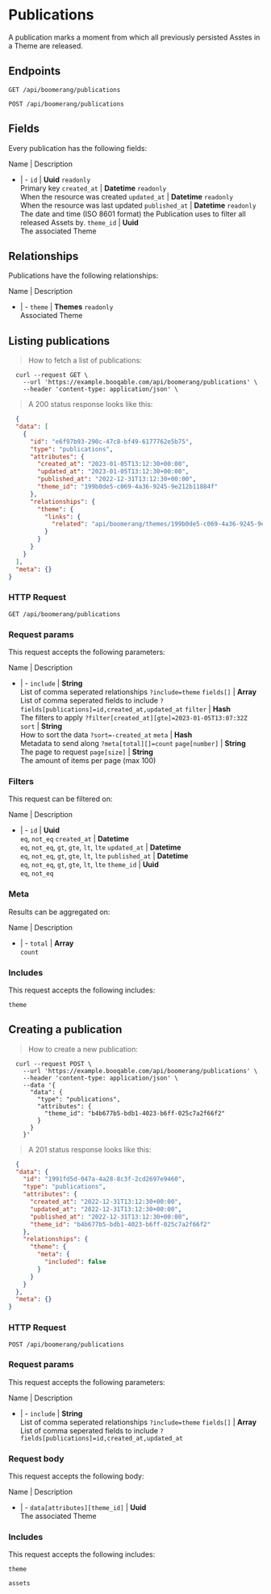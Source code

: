 # Publications

A publication marks a moment from which all previously persisted Asstes in a Theme are released.

## Endpoints
`GET /api/boomerang/publications`

`POST /api/boomerang/publications`

## Fields
Every publication has the following fields:

Name | Description
- | -
`id` | **Uuid** `readonly`<br>Primary key
`created_at` | **Datetime** `readonly`<br>When the resource was created
`updated_at` | **Datetime** `readonly`<br>When the resource was last updated
`published_at` | **Datetime** `readonly`<br>The date and time (ISO 8601 format) the Publication uses to filter all released Assets by.
`theme_id` | **Uuid** <br>The associated Theme


## Relationships
Publications have the following relationships:

Name | Description
- | -
`theme` | **Themes** `readonly`<br>Associated Theme


## Listing publications



> How to fetch a list of publications:

```shell
  curl --request GET \
    --url 'https://example.booqable.com/api/boomerang/publications' \
    --header 'content-type: application/json' \
```

> A 200 status response looks like this:

```json
  {
  "data": [
    {
      "id": "e6f97b93-290c-47c8-bf49-6177762e5b75",
      "type": "publications",
      "attributes": {
        "created_at": "2023-01-05T13:12:30+00:00",
        "updated_at": "2023-01-05T13:12:30+00:00",
        "published_at": "2022-12-31T13:12:30+00:00",
        "theme_id": "199b0de5-c069-4a36-9245-9e212b11884f"
      },
      "relationships": {
        "theme": {
          "links": {
            "related": "api/boomerang/themes/199b0de5-c069-4a36-9245-9e212b11884f"
          }
        }
      }
    }
  ],
  "meta": {}
}
```

### HTTP Request

`GET /api/boomerang/publications`

### Request params

This request accepts the following parameters:

Name | Description
- | -
`include` | **String** <br>List of comma seperated relationships `?include=theme`
`fields[]` | **Array** <br>List of comma seperated fields to include `?fields[publications]=id,created_at,updated_at`
`filter` | **Hash** <br>The filters to apply `?filter[created_at][gte]=2023-01-05T13:07:32Z`
`sort` | **String** <br>How to sort the data `?sort=-created_at`
`meta` | **Hash** <br>Metadata to send along `?meta[total][]=count`
`page[number]` | **String** <br>The page to request
`page[size]` | **String** <br>The amount of items per page (max 100)


### Filters

This request can be filtered on:

Name | Description
- | -
`id` | **Uuid** <br>`eq`, `not_eq`
`created_at` | **Datetime** <br>`eq`, `not_eq`, `gt`, `gte`, `lt`, `lte`
`updated_at` | **Datetime** <br>`eq`, `not_eq`, `gt`, `gte`, `lt`, `lte`
`published_at` | **Datetime** <br>`eq`, `not_eq`, `gt`, `gte`, `lt`, `lte`
`theme_id` | **Uuid** <br>`eq`, `not_eq`


### Meta

Results can be aggregated on:

Name | Description
- | -
`total` | **Array** <br>`count`


### Includes

This request accepts the following includes:

`theme`






## Creating a publication



> How to create a new publication:

```shell
  curl --request POST \
    --url 'https://example.booqable.com/api/boomerang/publications' \
    --header 'content-type: application/json' \
    --data '{
      "data": {
        "type": "publications",
        "attributes": {
          "theme_id": "b4b677b5-bdb1-4023-b6ff-025c7a2f66f2"
        }
      }
    }'
```

> A 201 status response looks like this:

```json
  {
  "data": {
    "id": "1991fd5d-047a-4a28-8c3f-2cd2697e9460",
    "type": "publications",
    "attributes": {
      "created_at": "2022-12-31T13:12:30+00:00",
      "updated_at": "2022-12-31T13:12:30+00:00",
      "published_at": "2022-12-31T13:12:30+00:00",
      "theme_id": "b4b677b5-bdb1-4023-b6ff-025c7a2f66f2"
    },
    "relationships": {
      "theme": {
        "meta": {
          "included": false
        }
      }
    }
  },
  "meta": {}
}
```

### HTTP Request

`POST /api/boomerang/publications`

### Request params

This request accepts the following parameters:

Name | Description
- | -
`include` | **String** <br>List of comma seperated relationships `?include=theme`
`fields[]` | **Array** <br>List of comma seperated fields to include `?fields[publications]=id,created_at,updated_at`


### Request body

This request accepts the following body:

Name | Description
- | -
`data[attributes][theme_id]` | **Uuid** <br>The associated Theme


### Includes

This request accepts the following includes:

`theme`


`assets`





